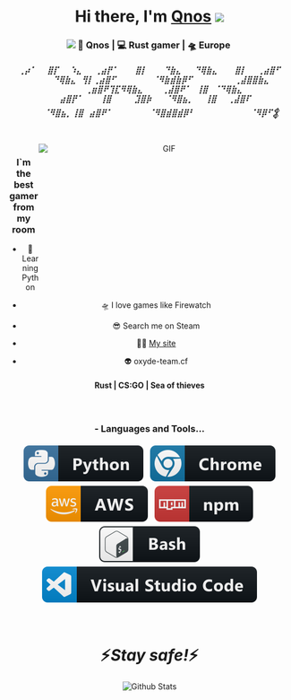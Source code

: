 <div align="center">
   <h1>Hi there, I'm <a href="https:/oxyde-team.cf">Qnos</a> <img src="https://media.giphy.com/media/hvRJCLFzcasrR4ia7z/giphy.gif" width="25px"> </h1>
   
   




<div align="center">
<h3><img src="https://media.giphy.com/media/WUlplcMpOCEmTGBtBW/giphy.gif" width="30"> 🙎 Qnos | 💻 Rust gamer | 🛸 Europe <img 
</div>




 
 <h5 align="center">
   <i>⢀⡴⠁⠀⠀⣿⡏⠀⠀⠱⣄
⠀⠀⢀⣴⡟⠁⠀⠀⠀⣿⡇⠀⠀⠀⠙⣷⣄
⠀⠀⠙⢿⣷⣄⠀⠀⠀⣿⡇⠀⠀⢀⣴⣿⠋
⠀⠀⠀⠀⠙⢿⣷⣄⠀⢻⡇⢀⣴⣿⠋
⠀⠀⠀⠀⠀⠀⠈⠻⣷⣾⣷⡿⠋
⠀⠀⠀⠀⠀⠀⠀⢀⣼⣿⣿⣷⣄
⠀⠀⠀⠀⠀⢀⣶⣿⠟⢹⣏⠻⢿⣷⣄
⠀⠀⠀⢀⣼⣿⠟⠁⠀⢸⣿⠀⠈⠙⢿⣷⣄
⠀⠀⣴⣿⡟⠁⠀⠀⠀⢸⣿⠀⠀⠀⠀⣹⣿⡷
⠀⠀⠈⠻⣿⣦⡀⠀⠀⢸⣿⠀⠀⢀⣼⣿⠏
⠀⠀⠀⠀⠈⠻⣿⣦⡀⢸⣿⠀⣴⣿⠟⠁
⠀⠀⠀⠀⠀⠀⠈⠻⣿⣾⣿⣾⡿⠃⠀
⠀⠀ ⠀⠀⠀⠀⠀⠀⠈⠻⡿⠋𒉭</i>
  </h5>
 
 
<br />
<img align="right" height="270px" width="450px" alt="GIF" src="https://developers.giphy.com/branch/master/static/api-512d36c09662682717108a38bbb5c57d.gif" />
<p align="center">
  <h3> I`m the best gamer from my room</h3>
</p>

 - 🥀 Learning Python 

 - 🛸 I love games like Firewatch
 
 - 😎 Search me on Steam

 - 🐱‍👤 [My site](https://qnos.me/)
  
 - 👽 oxyde-team.cf 
 <p align="center">
  <h4> Rust | CS:GO | Sea of thieves </h4>
   </p>

<!--  -->



</p>

<br />

### - Languages and Tools...

<p align="center">
  <!-- For more icons please follow  https://github.com/MikeCodesDotNET/ColoredBadges -->
  <img src="https://raw.githubusercontent.com/8bithemant/8bithemant/master/svg/dev/languages/python.svg" alt="python" style="vertical-align:top; margin:4px">
  <img src="https://raw.githubusercontent.com/8bithemant/8bithemant/master/svg/dev/misc/chrome.svg" alt="chrome" style="vertical-align:top; margin:4px">
  <img src="https://raw.githubusercontent.com/8bithemant/8bithemant/master/svg/dev/services/aws.svg" alt="aws" style="vertical-align:top; margin:4px">
  <img src="https://raw.githubusercontent.com/8bithemant/8bithemant/master/svg/dev/services/npm.svg" alt="npm" style="vertical-align:top; margin:4px">
  <img src="https://raw.githubusercontent.com/8bithemant/8bithemant/master/svg/dev/tools/bash.svg" alt="bash" style="vertical-align:top; margin:4px">
  <img src="https://raw.githubusercontent.com/8bithemant/8bithemant/master/svg/dev/tools/visualstudio_code.svg" alt="vscode" style="vertical-align:top; margin:4px">
</p>



 
   
<br />

<h1 align='center'>⚡️<i>Stay safe!</i>⚡️</h1>

<p align="center">
        <img src="https://raw.githubusercontent.com/bornmay/bornmay/Update/svg/Bottom.svg" alt="Github Stats" />
</p>

